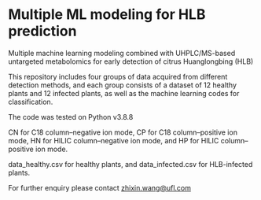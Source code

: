 # Multiple ML modeling for HLB prediction

Multiple machine learning modeling combined with UHPLC/MS-based untargeted metabolomics for early detection of citrus Huanglongbing (HLB) 

This repository includes four groups of data acquired from different detection methods, and each group consists of a dataset of 12 healthy plants and 12 infected plants, as well as the machine learning codes for classification.

The code was tested on Python v3.8.8

CN for C18 column–negative ion mode, CP for C18 column–positive ion mode, HN for HILIC column–negative ion mode, and HP for HILIC column–positive ion mode.

data_healthy.csv for healthy plants, and data_infected.csv for HLB-infected plants.

For further enquiry please contact zhixin.wang@ufl.com
